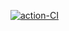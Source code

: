 [![action-CI](https://github.com/Rjoss/deployment-demo/actions/workflows/deploy.yml/badge.svg?branch=deployment&event=push)](https://github.com/Rjoss/deployment-demo/actions/workflows/deploy.yml)
